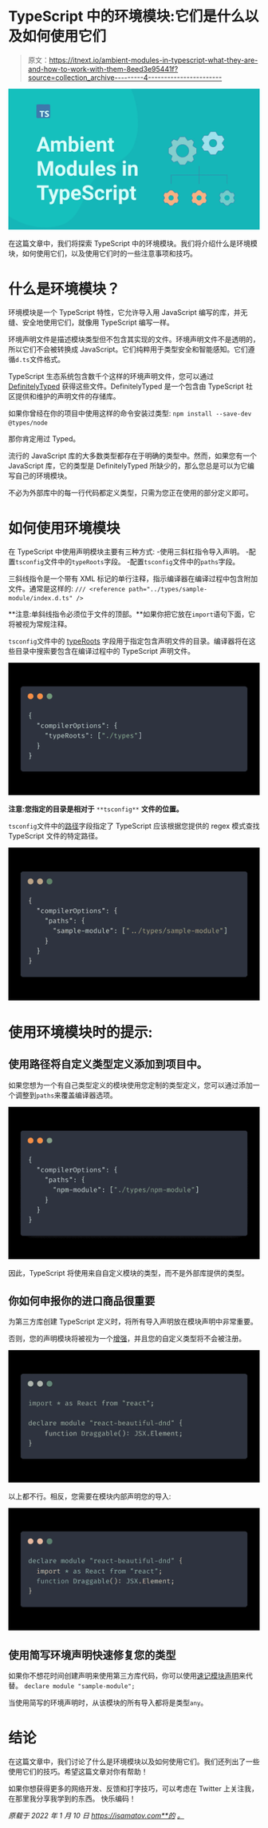 # TypeScript 中的环境模块:它们是什么以及如何使用它们

> 原文：<https://itnext.io/ambient-modules-in-typescript-what-they-are-and-how-to-work-with-them-8eed3e95441f?source=collection_archive---------4----------------------->

![](img/0bb3ca0064abba08fd2d56604f01c9eb.png)

在这篇文章中，我们将探索 TypeScript 中的环境模块。我们将介绍什么是环境模块，如何使用它们，以及使用它们时的一些注意事项和技巧。

# 什么是环境模块？

环境模块是一个 TypeScript 特性，它允许导入用 JavaScript 编写的库，并无缝、安全地使用它们，就像用 TypeScript 编写一样。

环境声明文件是描述模块类型但不包含其实现的文件。环境声明文件不是透明的，所以它们不会被转换成 JavaScript。它们纯粹用于类型安全和智能感知。它们遵循`d.ts`文件格式。

TypeScript 生态系统包含数千个这样的环境声明文件，您可以通过 [DefinitelyTyped](https://github.com/DefinitelyTyped/DefinitelyTyped/tree/master/types) 获得这些文件。DefinitelyTyped 是一个包含由 TypeScript 社区提供和维护的声明文件的存储库。

如果你曾经在你的项目中使用这样的命令安装过类型:
`npm install --save-dev @types/node`

那你肯定用过 Typed。

流行的 JavaScript 库的大多数类型都存在于明确的类型中。然而，如果您有一个 JavaScript 库，它的类型是 DefinitelyTyped 所缺少的，那么您总是可以为它编写自己的环境模块。

不必为外部库中的每一行代码都定义类型，只需为您正在使用的部分定义即可。

# 如何使用环境模块

在 TypeScript 中使用声明模块主要有三种方式:
-使用三斜杠指令导入声明。
-配置`tsconfig`文件中的`typeRoots`字段。
-配置`tsconfig`文件中的`paths`字段。

三斜线指令是一个带有 XML 标记的单行注释，指示编译器在编译过程中包含附加文件。通常是这样的:
`/// <reference path="../types/sample-module/index.d.ts" />`

**注意:单斜线指令必须位于文件的顶部。**如果你把它放在`import`语句下面，它将被视为常规注释。

`tsconfig`文件中的 [typeRoots](https://www.typescriptlang.org/tsconfig#typeRoots) 字段用于指定包含声明文件的目录。编译器将在这些目录中搜索要包含在编译过程中的 TypeScript 声明文件。

![](img/9ceed4a0ff2bf363a9e032e6aa63b5a7.png)

**注意:您指定的目录是相对于** `**tsconfig**` **文件的位置。**

`tsconfig`文件中的[路径](https://www.typescriptlang.org/tsconfig#paths)字段指定了 TypeScript 应该根据您提供的 regex 模式查找 TypeScript 文件的特定路径。

![](img/943578579e7c33e2d885ea5aa201d9e4.png)

# 使用环境模块时的提示:

## 使用路径将自定义类型定义添加到项目中。

如果您想为一个有自己类型定义的模块使用您定制的类型定义，您可以通过添加一个调整到`paths`来覆盖编译器选项。

![](img/f323de18dd5c0101148ce6189716d24e.png)

因此，TypeScript 将使用来自自定义模块的类型，而不是外部库提供的类型。

## 你如何申报你的进口商品很重要

为第三方库创建 TypeScript 定义时，将所有导入声明放在模块声明中非常重要。

否则，您的声明模块将被视为一个[增强](https://isamatov.com/typescript-module-augmentation/)，并且您的自定义类型将不会被注册。

![](img/5a0d84028de59122123d14dc5a8342d4.png)

以上都不行。相反，您需要在模块内部声明您的导入:

![](img/3058c451f3958a239770233be9679fef.png)

## 使用简写环境声明快速修复您的类型

如果你不想花时间创建声明来使用第三方库代码，你可以使用[速记模块声明](https://github.com/Microsoft/TypeScript-Handbook/blob/master/pages/Modules.md#shorthand-ambient-modules)来代替。
`declare module "sample-module";`

当使用简写的环境声明时，从该模块的所有导入都将是类型`any`。

# 结论

在这篇文章中，我们讨论了什么是环境模块以及如何使用它们。我们还列出了一些使用它们的技巧。希望这篇文章对你有帮助！

如果你想获得更多的网络开发、反馈和打字技巧，可以考虑在 Twitter 上关注我，在那里我分享我学到的东西。
快乐编码！

*原载于 2022 年 1 月 10 日 https://isamatov.com**的* [*。*](https://isamatov.com/typescript-ambient-module/)